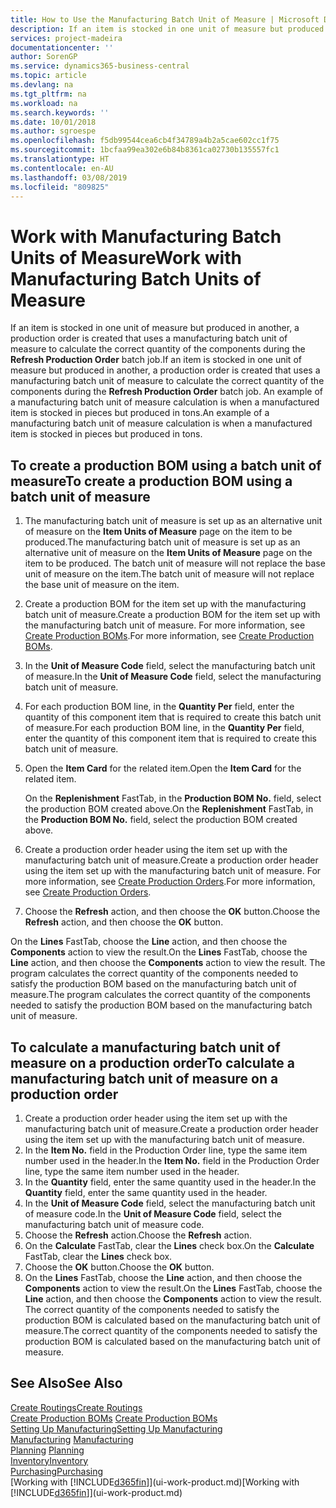 ```yaml
---
title: How to Use the Manufacturing Batch Unit of Measure | Microsoft Docs
description: If an item is stocked in one unit of measure but produced in another, then the production order must be use a manufacturing batch unit of measure to calculate the correct quantity of components. An example of a manufacturing batch unit of measure calculation is when a manufactured item is stocked in pieces but produced in tons.
services: project-madeira
documentationcenter: ''
author: SorenGP
ms.service: dynamics365-business-central
ms.topic: article
ms.devlang: na
ms.tgt_pltfrm: na
ms.workload: na
ms.search.keywords: ''
ms.date: 10/01/2018
ms.author: sgroespe
ms.openlocfilehash: f5db99544cea6cb4f34789a4b2a5cae602cc1f75
ms.sourcegitcommit: 1bcfaa99ea302e6b84b8361ca02730b135557fc1
ms.translationtype: HT
ms.contentlocale: en-AU
ms.lasthandoff: 03/08/2019
ms.locfileid: "809825"
---
```

# <a name="work-with-manufacturing-batch-units-of-measure"></a><span data-ttu-id="cd583-104">Work with Manufacturing Batch Units of Measure</span><span class="sxs-lookup"><span data-stu-id="cd583-104">Work with Manufacturing Batch Units of Measure</span></span>
<span data-ttu-id="cd583-105">If an item is stocked in one unit of measure but produced in another, a production order is created that uses a manufacturing batch unit of measure to calculate the correct quantity of the components during the **Refresh Production Order** batch job.</span><span class="sxs-lookup"><span data-stu-id="cd583-105">If an item is stocked in one unit of measure but produced in another, a production order is created that uses a manufacturing batch unit of measure to calculate the correct quantity of the components during the **Refresh Production Order** batch job.</span></span> <span data-ttu-id="cd583-106">An example of a manufacturing batch unit of measure calculation is when a manufactured item is stocked in pieces but produced in tons.</span><span class="sxs-lookup"><span data-stu-id="cd583-106">An example of a manufacturing batch unit of measure calculation is when a manufactured item is stocked in pieces but produced in tons.</span></span>  

## <a name="to-create-a-production-bom-using-a-batch-unit-of-measure"></a><span data-ttu-id="cd583-107">To create a production BOM using a batch unit of measure</span><span class="sxs-lookup"><span data-stu-id="cd583-107">To create a production BOM using a batch unit of measure</span></span>  
1.  <span data-ttu-id="cd583-108">The manufacturing batch unit of measure is set up as an alternative unit of measure on the **Item Units of Measure** page on the item to be produced.</span><span class="sxs-lookup"><span data-stu-id="cd583-108">The manufacturing batch unit of measure is set up as an alternative unit of measure on the **Item Units of Measure** page on the item to be produced.</span></span> <span data-ttu-id="cd583-109">The batch unit of measure will not replace the base unit of measure on the item.</span><span class="sxs-lookup"><span data-stu-id="cd583-109">The batch unit of measure will not replace the base unit of measure on the item.</span></span>  
2.  <span data-ttu-id="cd583-110">Create a production BOM for the item set up with the manufacturing batch unit of measure.</span><span class="sxs-lookup"><span data-stu-id="cd583-110">Create a production BOM for the item set up with the manufacturing batch unit of measure.</span></span> <span data-ttu-id="cd583-111">For more information, see [Create Production BOMs](production-how-to-create-production-boms.md).</span><span class="sxs-lookup"><span data-stu-id="cd583-111">For more information, see [Create Production BOMs](production-how-to-create-production-boms.md).</span></span>  
3.  <span data-ttu-id="cd583-112">In the **Unit of Measure Code** field, select the manufacturing batch unit of measure.</span><span class="sxs-lookup"><span data-stu-id="cd583-112">In the **Unit of Measure Code** field, select the manufacturing batch unit of measure.</span></span>  
4.  <span data-ttu-id="cd583-113">For each production BOM line, in the **Quantity Per** field, enter the quantity of this component item that is required to create this batch unit of measure.</span><span class="sxs-lookup"><span data-stu-id="cd583-113">For each production BOM line, in the **Quantity Per** field, enter the quantity of this component item that is required to create this batch unit of measure.</span></span>  
5.  <span data-ttu-id="cd583-114">Open the **Item Card** for the related item.</span><span class="sxs-lookup"><span data-stu-id="cd583-114">Open the **Item Card** for the related item.</span></span>  

    <span data-ttu-id="cd583-115">On the **Replenishment** FastTab, in the **Production BOM No.** field, select the production BOM created above.</span><span class="sxs-lookup"><span data-stu-id="cd583-115">On the **Replenishment** FastTab, in the **Production BOM No.** field, select the production BOM created above.</span></span>  
6.  <span data-ttu-id="cd583-116">Create a production order header using the item set up with the manufacturing batch unit of measure.</span><span class="sxs-lookup"><span data-stu-id="cd583-116">Create a production order header using the item set up with the manufacturing batch unit of measure.</span></span> <span data-ttu-id="cd583-117">For more information, see [Create Production Orders](production-how-to-create-production-orders.md).</span><span class="sxs-lookup"><span data-stu-id="cd583-117">For more information, see [Create Production Orders](production-how-to-create-production-orders.md).</span></span>  
7.  <span data-ttu-id="cd583-118">Choose the **Refresh** action, and then choose  the **OK** button.</span><span class="sxs-lookup"><span data-stu-id="cd583-118">Choose the **Refresh** action, and then choose  the **OK** button.</span></span>  

<span data-ttu-id="cd583-119">On the **Lines** FastTab, choose the **Line** action, and then choose the **Components** action to view the result.</span><span class="sxs-lookup"><span data-stu-id="cd583-119">On the **Lines** FastTab, choose the **Line** action, and then choose the **Components** action to view the result.</span></span> <span data-ttu-id="cd583-120">The program calculates the correct quantity of the components needed to satisfy the production BOM based on the manufacturing batch unit of measure.</span><span class="sxs-lookup"><span data-stu-id="cd583-120">The program calculates the correct quantity of the components needed to satisfy the production BOM based on the manufacturing batch unit of measure.</span></span>  

## <a name="to-calculate-a-manufacturing-batch-unit-of-measure-on-a-production-order"></a><span data-ttu-id="cd583-121">To calculate a manufacturing batch unit of measure on a production order</span><span class="sxs-lookup"><span data-stu-id="cd583-121">To calculate a manufacturing batch unit of measure on a production order</span></span>  
1.  <span data-ttu-id="cd583-122">Create a production order header using the item set up with the manufacturing batch unit of measure.</span><span class="sxs-lookup"><span data-stu-id="cd583-122">Create a production order header using the item set up with the manufacturing batch unit of measure.</span></span>  
2.  <span data-ttu-id="cd583-123">In the **Item No.** field in the Production Order line, type the same item number used in the header.</span><span class="sxs-lookup"><span data-stu-id="cd583-123">In the **Item No.** field in the Production Order line, type the same item number used in the header.</span></span>  
3.  <span data-ttu-id="cd583-124">In the **Quantity** field, enter the same quantity used in the header.</span><span class="sxs-lookup"><span data-stu-id="cd583-124">In the **Quantity** field, enter the same quantity used in the header.</span></span>  
4.  <span data-ttu-id="cd583-125">In the **Unit of Measure Code** field, select the manufacturing batch unit of measure code.</span><span class="sxs-lookup"><span data-stu-id="cd583-125">In the **Unit of Measure Code** field, select the manufacturing batch unit of measure code.</span></span>  
5.  <span data-ttu-id="cd583-126">Choose the **Refresh** action.</span><span class="sxs-lookup"><span data-stu-id="cd583-126">Choose the **Refresh** action.</span></span>
6.  <span data-ttu-id="cd583-127">On the **Calculate** FastTab, clear the **Lines** check box.</span><span class="sxs-lookup"><span data-stu-id="cd583-127">On the **Calculate** FastTab, clear the **Lines** check box.</span></span>  
7.  <span data-ttu-id="cd583-128">Choose the **OK** button.</span><span class="sxs-lookup"><span data-stu-id="cd583-128">Choose the **OK** button.</span></span>  
8.  <span data-ttu-id="cd583-129">On the **Lines** FastTab, choose the **Line** action, and then choose the **Components** action to view the result.</span><span class="sxs-lookup"><span data-stu-id="cd583-129">On the **Lines** FastTab, choose the **Line** action, and then choose the **Components** action to view the result.</span></span> <span data-ttu-id="cd583-130">The correct quantity of the components needed to satisfy the production BOM is calculated based on the manufacturing batch unit of measure.</span><span class="sxs-lookup"><span data-stu-id="cd583-130">The correct quantity of the components needed to satisfy the production BOM is calculated based on the manufacturing batch unit of measure.</span></span>  

## <a name="see-also"></a><span data-ttu-id="cd583-131">See Also</span><span class="sxs-lookup"><span data-stu-id="cd583-131">See Also</span></span>  
[<span data-ttu-id="cd583-132">Create Routings</span><span class="sxs-lookup"><span data-stu-id="cd583-132">Create Routings</span></span>](production-how-to-create-routings.md)  
<span data-ttu-id="cd583-133">[Create Production BOMs](production-how-to-create-production-boms.md)   </span><span class="sxs-lookup"><span data-stu-id="cd583-133">[Create Production BOMs](production-how-to-create-production-boms.md)   </span></span>  
[<span data-ttu-id="cd583-134">Setting Up Manufacturing</span><span class="sxs-lookup"><span data-stu-id="cd583-134">Setting Up Manufacturing</span></span>](production-configure-production-processes.md)  
<span data-ttu-id="cd583-135">[Manufacturing](production-manage-manufacturing.md)  </span><span class="sxs-lookup"><span data-stu-id="cd583-135">[Manufacturing](production-manage-manufacturing.md)  </span></span>  
<span data-ttu-id="cd583-136">[Planning](production-planning.md) </span><span class="sxs-lookup"><span data-stu-id="cd583-136">[Planning](production-planning.md) </span></span>  
[<span data-ttu-id="cd583-137">Inventory</span><span class="sxs-lookup"><span data-stu-id="cd583-137">Inventory</span></span>](inventory-manage-inventory.md)  
[<span data-ttu-id="cd583-138">Purchasing</span><span class="sxs-lookup"><span data-stu-id="cd583-138">Purchasing</span></span>](purchasing-manage-purchasing.md)  
<span data-ttu-id="cd583-139">[Working with [!INCLUDE[d365fin](includes/d365fin_md.md)]](ui-work-product.md)</span><span class="sxs-lookup"><span data-stu-id="cd583-139">[Working with [!INCLUDE[d365fin](includes/d365fin_md.md)]](ui-work-product.md)</span></span>  
